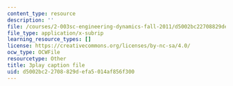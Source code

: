 ```yaml
---
content_type: resource
description: ''
file: /courses/2-003sc-engineering-dynamics-fall-2011/d5002bc22708829defa5014af856f300_wzEqF_UQkks.srt
file_type: application/x-subrip
learning_resource_types: []
license: https://creativecommons.org/licenses/by-nc-sa/4.0/
ocw_type: OCWFile
resourcetype: Other
title: 3play caption file
uid: d5002bc2-2708-829d-efa5-014af856f300
---
```

